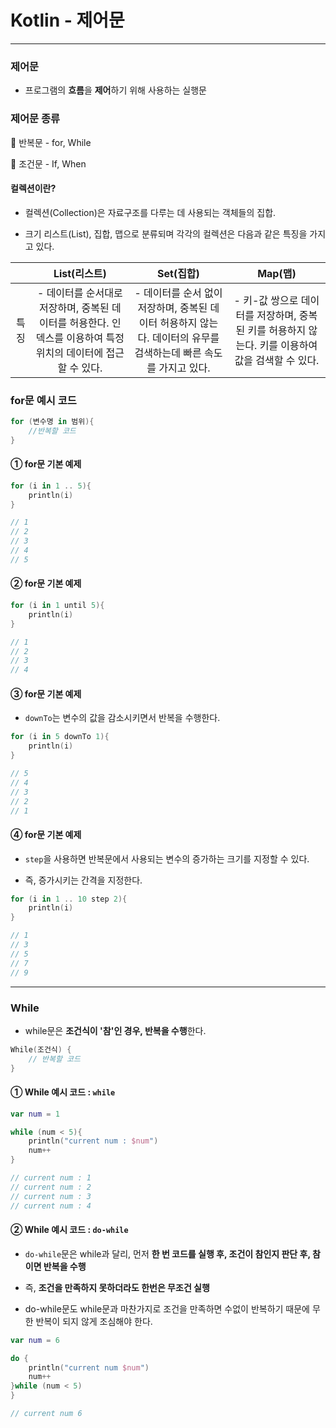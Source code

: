 # Kotlin - 제어문

---

### 제어문

- 프로그램의 **흐름**을 **제어**하기 위해 사용하는 실행문

### 제어문 종류

🔅 반복문 - for, While

🔅 조건문 - If, When

#### 컬렉션이란?

- 컬렉션(Collection)은 자료구조를 다루는 데 사용되는 객체들의 집합.

- 크기 리스트(List), 집합, 맵으로 분류되며 각각의 컬렉션은 다음과 같은 특징을 가지고 있다.

|    |List(리스트)|Set(집합)|Map(맵)|
|:--:|:---------:|:-------:|:----:|
|특징|- 데이터를 순서대로 저장하며, 중복된 데이터를 허용한다. 인덱스를 이용하여 특정 위치의 데이터에 접근할 수 있다.| - 데이터를 순서 없이 저장하며, 중복된 데이터 허용하지 않는다. 데이터의 유무를 검색하는데 빠른 속도를 가지고 있다.|- 키-값 쌍으로 데이터를 저장하며, 중복된 키를 허용하지 않는다. 키를 이용하여 값을 검색할 수 있다.|

### for문 예시 코드

```Kotlin
for (변수명 in 범위){
    //반복할 코드
}
```

#### ① for문 기본 예제

```Kotlin
for (i in 1 .. 5){
    println(i)
}

// 1
// 2
// 3
// 4
// 5
```

#### ② for문 기본 예제

```Kotlin
for (i in 1 until 5){
    println(i)
}

// 1
// 2
// 3
// 4
```

#### ③ for문 기본 예제

- `downTo`는 변수의 값을 감소시키면서 반복을 수행한다.

```Kotlin
for (i in 5 downTo 1){
    println(i)
}

// 5
// 4
// 3
// 2
// 1
```

#### ④ for문 기본 예제

- `step`을 사용하면 반복문에서 사용되는 변수의 증가하는 크기를 지정할 수 있다.

- 즉, 증가시키는 간격을 지정한다.

```Kotlin
for (i in 1 .. 10 step 2){
    println(i)
}

// 1
// 3
// 5
// 7
// 9
```

---

### While

- while문은 **조건식이 '참'인 경우, 반복을 수행**한다.

```Kotlin
While(조건식) {
    // 반복할 코드
}
```

#### ① While 예시 코드 : `while`

```Kotlin
var num = 1

while (num < 5){
    println("current num : $num")
    num++
}

// current num : 1
// current num : 2
// current num : 3
// current num : 4
```
#### ② While 예시 코드 : `do-while`

- `do-while`문은 while과 달리, 먼저 **한 번 코드를 실행 후, 조건이 참인지 판단 후, 참이면 반복을 수행**

- 즉, **조건을 만족하지 못하더라도 한번은 무조건 실행**

- do-while문도 while문과 마찬가지로 조건을 만족하면 수없이 반복하기 때문에 무한 반복이 되지 않게 조심해야 한다.


```Kotlin
var num = 6

do {
    println("current num $num")
    num++
}while (num < 5)
}

// current num 6
```

